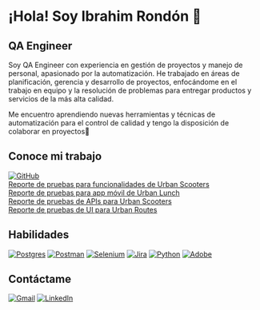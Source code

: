 # ¡Hola! Soy Ibrahim Rondón 👋
## QA Engineer

Soy QA Engineer con experiencia en gestión de proyectos y manejo de personal, apasionado por la automatización. He trabajado en áreas de planificación, gerencia y desarrollo de proyectos, enfocándome en el trabajo en equipo y la resolución de problemas para entregar productos y servicios de la más alta calidad. 

Me encuentro aprendiendo nuevas herramientas y técnicas de automatización para el control de calidad y tengo la disposición de colaborar en proyectos👷

## Conoce mi trabajo

[![GitHub](https://img.shields.io/badge/github-%23121011.svg?style=for-the-badge&logo=github&logoColor=white)](https://github.com/ibrarondon)  
[Reporte de pruebas para funcionalidades de Urban Scooters](https://drive.google.com/uc?id=18wpP3TBqO9QJ1-qswPSSavDAv9f0jG50&export=download)  
[Reporte de pruebas para app móvil de Urban Lunch](https://drive.google.com/uc?id=1qQpxeXICPyGsIgvsyn4FhhtHwa4CtGhU&export=download)  
[Reporte de pruebas de APIs para Urban Scooters](https://drive.google.com/uc?id=14mJCKAcsIXYVzxm3IWr-2i64Ha64ZEJz&export=download)  
[Reporte de pruebas de UI para Urban Routes](https://drive.google.com/uc?id=1rqcf9nlp56UQTTyngQdeGd5wgGk_hPi-&export=download) 

## Habilidades
[![Postgres](https://img.shields.io/badge/postgres-%23316192.svg?style=for-the-badge&logo=postgresql&logoColor=white)](https://www.postgresql.org/)
[![Postman](https://img.shields.io/badge/Postman-FF6C37?style=for-the-badge&logo=postman&logoColor=white)](https://www.postman.com/)
[![Selenium](https://img.shields.io/badge/-selenium-%43B02A?style=for-the-badge&logo=selenium&logoColor=white)](https://www.selenium.dev/)
[![Jira](https://img.shields.io/badge/jira-%230A0FFF.svg?style=for-the-badge&logo=jira&logoColor=white)](https://www.atlassian.com/software/jira)
[![Python](https://img.shields.io/badge/Python-3776AB?style=for-the-badge&logo=python&logoColor=white)](https://www.python.org/)
[![Adobe](https://img.shields.io/badge/adobe-%23FF0000.svg?style=for-the-badge&logo=adobe&logoColor=white)](https://acrobat.adobe.com/es/es/)

## Contáctame
[![Gmail](https://img.shields.io/badge/Gmail-D14836?style=for-the-badge&logo=gmail&logoColor=white)](mailto:ibrarondon@gmail.com)
[![LinkedIn](https://img.shields.io/badge/linkedin-%230077B5.svg?style=for-the-badge&logo=linkedin&logoColor=white)](https://www.linkedin.com/in/ibrarondon/)
